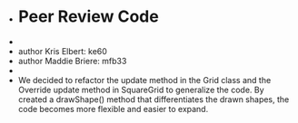 
+ # Peer Review Code
+
+ author Kris Elbert: ke60
+ author Maddie Briere: mfb33
+
+ We decided to refactor the update method in the Grid class and the Override update method in SquareGrid to generalize the code. By created a drawShape() method that differentiates the drawn shapes, the code becomes more flexible and easier to expand.